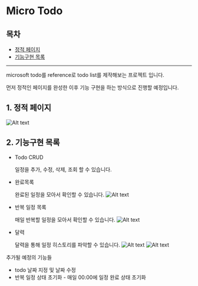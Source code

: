 # Micro Todo

## 목차

- <a href='#정적'>정적 페이지</a>
- <a href='#기능'>기능구현 목록</a>

---

microsoft todo를 reference로 todo list를 제작해보는 프로젝트 입니다.

먼저 정적인 페이지를 완성한 이후 기능 구현을 하는 방식으로 진행할 예정입니다.

## <span id='정적'>1. 정적 페이지</span>

![Alt text](<스크린샷 2023-06-19 오후 1.59.01.png>)

## <span id='기능'>2. 기능구현 목록</span>

- Todo CRUD

  일정을 추가, 수정, 삭제, 조회 할 수 있습니다.

- 완료목록

  완료된 일정을 모아서 확인할 수 있습니다.
  ![Alt text](<스크린샷 2023-06-19 오후 2.03.49.png>)

- 반복 일정 목록

  매일 반복할 일정을 모아서 확인할 수 있습니다.
  ![Alt text](<스크린샷 2023-06-19 오후 2.10.32.png>)

- 달력

  달력을 통해 일정 히스토리를 파악할 수 있습니다.
  ![Alt text](<스크린샷 2023-06-19 오후 2.11.58.png>)
  ![Alt text](<스크린샷 2023-06-19 오후 2.12.24.png>)

추가될 예정의 기능들

- todo 날짜 지정 및 날짜 수정
- 반복 일정 상태 초기화 - 매일 00:00에 일정 완료 상태 초기화
